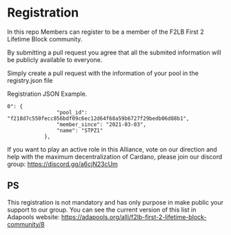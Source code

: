# Registration

In this repo Members can register to be a member of the F2LB First 2 Lifetime Block community.

By submitting a pull request you agree that all the submited information will be publicly available to everyone.

Simply create a pull request with the information of your pool in the registry.json file

Registration JSON Example.

```
0": {
				"pool_id": "f218d7c550fecc856bdf09c6ec12d64f68a59b6727f29bedb06d88b1",
				"member_since": "2021-03-03",
				"name": "STPZ1"
			},
```

If you want to play an active role in this Alliance, vote on our direction and help with the maximum decentralization of Cardano, please join our discord group:
https://discord.gg/a6cjN23cUm

## PS
This registration is not mandatory and has only purpose in make public your support to our group.
You can see the current version of this list in Adapools website: https://adapools.org/alli/f2lb-first-2-lifetime-block-community/8

